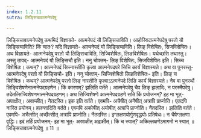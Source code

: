 ```yaml
---
index: 1.2.11
sutra: लिङ्सिचावात्मनेपदेषु

---
```

 लिङ्सिचावात्मनेपदेषु कथमिदं विज्ञायते- आत्मनेपदं यौ लिङ्सिचाविति। आहोस्विदात्मनेपदेषु परतो यौ लिङ्सिचाविति? किं चातः? यदि विज्ञायते- आत्मनेपदं यौ लिङि्सचाविति। लिङ् विशेषितः, सिजविशेषितः। अथ विज्ञायते- आत्मनेपदेषु परतो यौ लिङि्सचाविति, सिज्विशेषितः, लिङविशेषितः। यथेच्छसि तथास्तु। अस्तु तावद्- आत्मनेपदं यौ लिङि्सचौ इति। ननु चोक्तम्- लिङ् विशेषितः, सिजविशेषितः इति। सिच्च विशेषितः। कथम्?। आत्मनेपदं सिज्नास्तीति कृत्वा आत्मनेपदपरे सिचि कार्यं विज्ञास्यते। अथ वा पुनरस्तु- आत्मनेपदेषु परतो यौ लिङ्सिचौ- इति। ननु चोक्तम्- सिज्विशेषितो लिङविशेषितः- इति। लिङ् च विशेषितः। कथम्? आत्मनेपदेषु परतो लिङ् नास्तीति कृत्वाऽऽत्मनेपदे लिङि कार्यं विज्ञास्यते। नैव वा पुनरर्थो लिङि्वशेषणेनात्मनेपदग्रहणेन। किं कारणम्? झलिति वर्तते। आत्मनेपदेषु चैव लिङ् झलादिः, न परस्मैपदेषु। तदेतत्सिज्विशेषणमात्मनेपदग्रहणम्। अथ सिज्विशेषणे आत्मनेपदग्रहणे सति किं प्रयोजनम्? इह मा भूत्- अपाक्षीत्। अवाप्सीत्। नैतदस्ति। इक इति वर्तते। एवमपि- अचैषीत् अनैषीत् अत्रापि प्राप्नोति। एतदपि नास्ति प्रयोनम्। हलन्तादिति वर्तते। एवमपि अकोषीत् अमोषीत् अत्रापि प्राप्नोति। नैतदस्ति। झलिति वर्तते। एवमपि- अभैत्सीत् अच्छैत्सीत् अत्रापि प्राप्नोति। नैतदस्ति। इग्लक्षणयोर्गुणवृद्ध्योः प्रतिषेधः। न चैषेग्लक्षणा वृद्धिः। इदं तर्हि प्रयोजनम्- इह मा भूत्- अस्राक्षीत् अद्राक्षीत्। किं च स्यात्? अकिल्लक्षणेऽमागमो न स्यात् ॥ लिङि्सचावात्मनेपदेषु ॥ 11 ॥ 